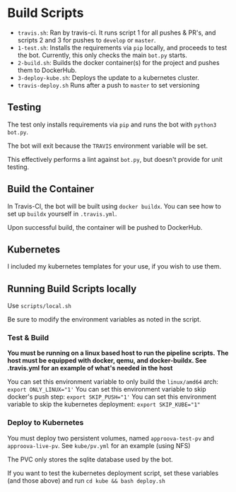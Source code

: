 # Build Scripts

* `travis.sh`: Ran by travis-ci.  It runs script 1 for all pushes & PR's, and scripts 2 and 3 for pushes to `develop` or `master`.
* `1-test.sh`: Installs the requirements via `pip` locally, and proceeds to test the bot.  Currently, this only checks the main `bot.py` starts.  
* `2-build.sh`: Builds the docker container(s) for the project and pushes them to DockerHub.
* `3-deploy-kube.sh`: Deploys the update to a kubernetes cluster. 
* `travis-deploy.sh` Runs after a push to `master` to set versioning

## Testing

The test only installs requirements via `pip` and runs the bot with `python3 bot.py`.

The bot will exit because the `TRAVIS` environment variable will be set.

This effectively performs a lint against `bot.py`, but doesn't provide for unit testing.

## Build the Container

In Travis-CI, the bot will be built using `docker buildx`.  You can see how to set up `buildx` yourself in `.travis.yml`.

Upon successful build, the container will be pushed to DockerHub.

## Kubernetes

I included my kubernetes templates for your use, if you wish to use them.

## Running Build Scripts locally

Use `scripts/local.sh`

Be sure to modify the environment variables as noted in the script.

### Test & Build

**You must be running on a linux based host to run the pipeline scripts.**
__The host must be equipped with docker, qemu, and docker-buildx.  See .travis.yml for an example of what's needed in the host__

You can set this environment variable to only build the `linux/amd64` arch: `export ONLY_LINUX="1'`
You can set this environment variable to skip docker's push step: `export SKIP_PUSH="1'`
You can set this environment variable to skip the kubernetes deployment: `export SKIP_KUBE="1"`

### Deploy to Kubernetes

You must deploy two persistent volumes, named `approova-test-pv` and `approova-live-pv`.  See `kube/pv.yml` for an example (using NFS)

The PVC only stores the sqlite database used by the bot.

If you want to test the kubernetes deployment script, set these variables (and those above) and run `cd kube && bash deploy.sh`

